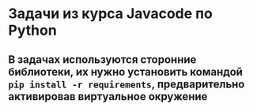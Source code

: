 # Задачи из курса Javacode по Python

## В задачах используются сторонние библиотеки, их нужно установить командой `pip install -r requirements`, предварительно активировав виртуальное окружение
